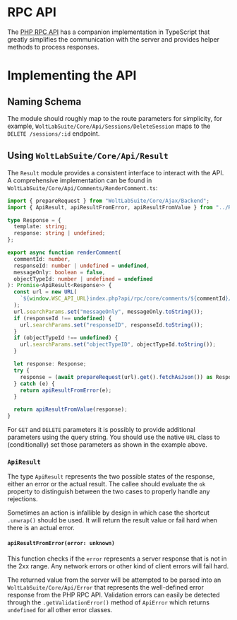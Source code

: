 # RPC API

The [PHP RPC API](../php/api/rpc_api.md) has a companion implementation in TypeScript that greatly simplifies the communication with the server and provides helper methods to process responses.

# Implementing the API

## Naming Schema

The module should roughly map to the route parameters for simplicity, for example, `WoltLabSuite/Core/Api/Sessions/DeleteSession` maps to the `DELETE /sessions/:id` endpoint.

## Using `WoltLabSuite/Core/Api/Result`

The `Result` module provides a consistent interface to interact with the API.
A comprehensive implementation can be found in `WoltLabSuite/Core/Api/Comments/RenderComment.ts`:

```ts
import { prepareRequest } from "WoltLabSuite/Core/Ajax/Backend";
import { ApiResult, apiResultFromError, apiResultFromValue } from "../Result";

type Response = {
  template: string;
  response: string | undefined;
};

export async function renderComment(
  commentId: number,
  responseId: number | undefined = undefined,
  messageOnly: boolean = false,
  objectTypeId: number | undefined = undefined
): Promise<ApiResult<Response>> {
  const url = new URL(
    `${window.WSC_API_URL}index.php?api/rpc/core/comments/${commentId}/render`
  );
  url.searchParams.set("messageOnly", messageOnly.toString());
  if (responseId !== undefined) {
    url.searchParams.set("responseID", responseId.toString());
  }
  if (objectTypeId !== undefined) {
    url.searchParams.set("objectTypeID", objectTypeId.toString());
  }

  let response: Response;
  try {
    response = (await prepareRequest(url).get().fetchAsJson()) as Response;
  } catch (e) {
    return apiResultFromError(e);
  }

  return apiResultFromValue(response);
}
```

For `GET` and `DELETE` parameters it is possibly to provide additional parameters using the query string.
You should use the native `URL` class to (conditionally) set those parameters as shown in the example above.

### `ApiResult`

The type `ApiResult` represents the two possible states of the response, either an error or the actual result.
The callee should evaluate the `ok` property to distinguish between the two cases to properly handle any rejections.

Sometimes an action is infallible by design in which case the shortcut `.unwrap()` should be used.
It will return the result value or fail hard when there is an actual error.

#### `apiResultFromError(error: unknown)`

This function checks if the `error` represents a server response that is not in the 2xx range.
Any network errors or other kind of client errors will fail hard.

The returned value from the server will be attempted to be parsed into an `WoltLabSuite/Core/Api/Error` that represents the well-defined error response from the PHP RPC API.
Validation errors can easily be detected through the `.getValidationError()` method of `ApiError` which returns `undefined` for all other error classes.
